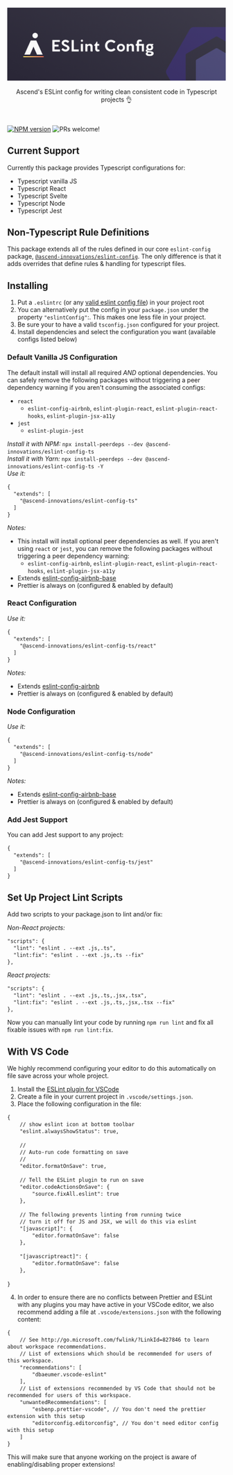 <p align="center">
  <img src="../../.github/assets/eslint-config.png" />
</p>
<p align="center">
  Ascend's ESLint config for writing clean consistent code in Typescript projects 👌
</p>
<br/>

<span class="badge-npmversion"><a href="https://www.npmjs.com/package/@ascend-innovations/eslint-config-ts" title="View this project on NPM"><img src="https://img.shields.io/npm/v/@ascend-innovations/eslint-config-ts.svg" alt="NPM version" /></a></span> <img src="https://img.shields.io/badge/PRs-welcome-orange.svg" alt="PRs welcome!" />

## Current Support

Currently this package provides Typescript configurations for:

- Typescript vanilla JS
- Typescript React
- Typescript Svelte
- Typescript Node
- Typescript Jest

## Non-Typescript Rule Definitions

This package extends all of the rules defined in our core `eslint-config` package, [`@ascend-innovations/eslint-config`](https://www.npmjs.com/package/@ascend-innovations/eslint-config). The only difference is that it adds overrides that define rules & handling for typescript files.

## Installing

1. Put a `.eslintrc` (or any [valid eslint config file](https://eslint.org/docs/user-guide/configuring/configuration-files#configuration-file-formats)) in your project root
2. You can alternatively put the config in your `package.json` under the property `"eslintConfig"`:. This makes one less file in your project.
3. Be sure your to have a valid `tsconfig.json` configured for your project.
4. Install dependencies and select the configuration you want (available configs listed below)

### Default Vanilla JS Configuration

The default install will install all required _AND_ optional dependencies. You can safely remove the following packages without triggering a peer dependency warning if you aren't consuming the associated configs:

- `react`
  - `eslint-config-airbnb`, `eslint-plugin-react`, `eslint-plugin-react-hooks`, `eslint-plugin-jsx-a11y`
- `jest`
  - `eslint-plugin-jest`

_Install it with NPM:_ `npx install-peerdeps --dev @ascend-innovations/eslint-config-ts`\
_Install it with Yarn:_ `npx install-peerdeps --dev @ascend-innovations/eslint-config-ts -Y`\
_Use it:_

```
{
  "extends": [
    "@ascend-innovations/eslint-config-ts"
  ]
}
```

_Notes:_

- This install will install optional peer dependencies as well. If you aren't using `react` or `jest`, you can remove the following packages without triggering a peer dependency warning:
  - `eslint-config-airbnb`, `eslint-plugin-react`, `eslint-plugin-react-hooks`, `eslint-plugin-jsx-a11y`
- Extends [eslint-config-airbnb-base](https://github.com/airbnb/javascript/tree/master/packages/eslint-config-airbnb-base)
- Prettier is always on (configured & enabled by default)

### React Configuration

_Use it:_

```
{
  "extends": [
    "@ascend-innovations/eslint-config-ts/react"
  ]
}
```

_Notes:_

- Extends [eslint-config-airbnb](https://github.com/airbnb/javascript/tree/master/packages/eslint-config-airbnb)
- Prettier is always on (configured & enabled by default)

### Node Configuration

_Use it:_

```
{
  "extends": [
    "@ascend-innovations/eslint-config-ts/node"
  ]
}
```

_Notes:_

- Extends [eslint-config-airbnb-base](https://github.com/airbnb/javascript/tree/master/packages/eslint-config-airbnb-base)
- Prettier is always on (configured & enabled by default)

### Add Jest Support

You can add Jest support to any project:

```
{
  "extends": [
    "@ascend-innovations/eslint-config-ts/jest"
  ]
}
```

## Set Up Project Lint Scripts

Add two scripts to your package.json to lint and/or fix:

_Non-React projects:_

```
"scripts": {
  "lint": "eslint . --ext .js,.ts",
  "lint:fix": "eslint . --ext .js,.ts --fix"
},
```

_React projects:_

```
"scripts": {
  "lint": "eslint . --ext .js,.ts,.jsx,.tsx",
  "lint:fix": "eslint . --ext .js,.ts,.jsx,.tsx --fix"
},
```

Now you can manually lint your code by running `npm run lint` and fix all fixable issues with `npm run lint:fix`.

## With VS Code

We highly recommend configuring your editor to do this automatically on file save across your whole project.

1. Install the [ESLint plugin for VSCode](https://marketplace.visualstudio.com/items?itemName=dbaeumer.vscode-eslint)
2. Create a file in your current project in `.vscode/settings.json`.
3. Place the following configuration in the file:

```
{
    // show eslint icon at bottom toolbar
    "eslint.alwaysShowStatus": true,

    //
    // Auto-run code formatting on save
    //
    "editor.formatOnSave": true,

    // Tell the ESLint plugin to run on save
    "editor.codeActionsOnSave": {
        "source.fixAll.eslint": true
    },

    // The following prevents linting from running twice
    // turn it off for JS and JSX, we will do this via eslint
    "[javascript]": {
        "editor.formatOnSave": false
    },

    "[javascriptreact]": {
        "editor.formatOnSave": false
    },

}
```

4. In order to ensure there are no conflicts between Prettier and ESLint with any plugins you may have active in your VSCode editor, we also recommend adding a file at `.vscode/extensions.json` with the following content:

```
{
    // See http://go.microsoft.com/fwlink/?LinkId=827846 to learn about workspace recommendations.
    // List of extensions which should be recommended for users of this workspace.
    "recommendations": [
        "dbaeumer.vscode-eslint"
    ],
    // List of extensions recommended by VS Code that should not be recommended for users of this workspace.
    "unwantedRecommendations": [
        "esbenp.prettier-vscode", // You don't need the prettier extension with this setup
        "editorconfig.editorconfig", // You don't need editor config with this setup
    ]
}
```

This will make sure that anyone working on the project is aware of enabling/disabling proper extensions!

